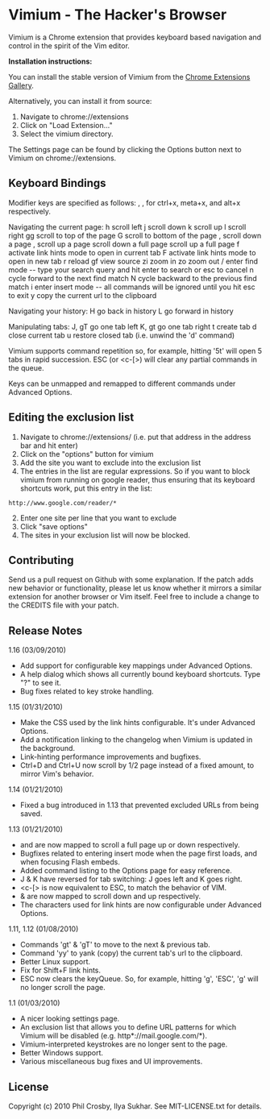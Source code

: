 Vimium - The Hacker's Browser
=============================

Vimium is a Chrome extension that provides keyboard based navigation and control in the spirit of the Vim
editor.

__Installation instructions:__

You can install the stable version of Vimium from the
[Chrome Extensions Gallery](https://chrome.google.com/extensions/detail/dbepggeogbaibhgnhhndojpepiihcmeb).

Alternatively, you can install it from source:

1. Navigate to chrome://extensions
2. Click on "Load Extension..."
3. Select the vimium directory.

The Settings page can be found by clicking the Options button next to Vimium on chrome://extensions.

Keyboard Bindings
-----------------

Modifier keys are specified as follows: <c-x>, <m-x>, <a-x> for ctrl+x, meta+x, and alt+x
respectively.

Navigating the current page:
    h       scroll left
    j       scroll down
    k       scroll up
    l       scroll right
    gg      scroll to top of the page
    G       scroll to bottom of the page
    <c-d>, <c-e>   scroll down a page
    <c-u>, <c-y>   scroll up a page
    <c-f>   scroll down a full page
    <c-b>   scroll up a full page
    f       activate link hints mode to open in current tab
    F       activate link hints mode to open in new tab
    r       reload
    gf      view source
    zi      zoom in
    zo      zoom out
    /       enter find mode -- type your search query and hit enter to search or esc to cancel
    n       cycle forward to the next find match
    N       cycle backward to the previous find match
    i       enter insert mode -- all commands will be ignored until you hit esc to exit
    y       copy the current url to the clipboard

Navigating your history:
    H       go back in history
    L       go forward in history

Manipulating tabs:
    J, gT      go one tab left
    K, gt      go one tab right
    t          create tab
    d          close current tab
    u          restore closed tab (i.e. unwind the 'd' command)

Vimium supports command repetition so, for example, hitting '5t' will open 5 tabs in rapid succession. ESC (or
<c-[>) will clear any partial commands in the queue.

Keys can be unmapped and remapped to different commands under Advanced Options.

Editing the exclusion list
------------

1. Navigate to chrome://extensions/ (i.e. put that address in the address bar and hit enter)
2. Click on the "options" button for vimium
3. Add the site you want to exclude into the exclusion list
  1. The entries in the list are regular expressions. So if you want to block vimium from running on google reader, thus ensuring that its keyboard shortcuts work, put this entry in the list:

    http://www.google.com/reader/*
  2. Enter one site per line that you want to exclude
4. Click "save options"
5. The sites in your exclusion list will now be blocked.

Contributing
------------

Send us a pull request on Github with some explanation. If the patch adds new behavior or functionality,
please let us know whether it mirrors a similar extension for another browser or Vim itself. Feel free to
include a change to the CREDITS file with your patch.

Release Notes
-------------

1.16 (03/09/2010)

- Add support for configurable key mappings under Advanced Options.
- A help dialog which shows all currently bound keyboard shortcuts. Type "?" to see it.
- Bug fixes related to key stroke handling.

1.15 (01/31/2010)

-  Make the CSS used by the link hints configurable. It's under Advanced Options.
-  Add a notification linking to the changelog when Vimium is updated in the background.
-  Link-hinting performance improvements and bugfixes.
-  Ctrl+D and Ctrl+U now scroll by 1/2 page instead of a fixed amount, to mirror Vim's behavior.

1.14 (01/21/2010)

-  Fixed a bug introduced in 1.13 that prevented excluded URLs from being saved.

1.13 (01/21/2010)

-  <c-f> and <c-b> are now mapped to scroll a full page up or down respectively.
-  Bugfixes related to entering insert mode when the page first loads, and when focusing Flash embeds.
-  Added command listing to the Options page for easy reference.
-  J & K have reversed for tab switching: J goes left and K goes right.
-  <c-[> is now equivalent to ESC, to match the behavior of VIM.
-  <c-e> & <c-y> are now mapped to scroll down and up respectively.
-  The characters used for link hints are now configurable under Advanced Options.

1.11, 1.12 (01/08/2010)

-  Commands 'gt' & 'gT' to move to the next & previous tab.
-  Command 'yy' to yank (copy) the current tab's url to the clipboard.
-  Better Linux support.
-  Fix for Shift+F link hints.
-  ESC now clears the keyQueue. So, for example, hitting 'g', 'ESC', 'g' will no longer scroll the page.

1.1 (01/03/2010)

-  A nicer looking settings page.
-  An exclusion list that allows you to define URL patterns for which Vimium will be disabled (e.g.  http\*://mail.google.com/\*).
-  Vimium-interpreted keystrokes are no longer sent to the page.
-  Better Windows support.
-  Various miscellaneous bug fixes and UI improvements.

License
-------
Copyright (c) 2010 Phil Crosby, Ilya Sukhar. See MIT-LICENSE.txt for details.

